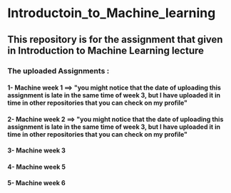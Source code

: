 # Introductoin_to_Machine_learning
## This repository is for the assignment that given in Introduction to Machine Learning lecture

### The uploaded Assignments :
#### 1- Machine week 1 ==> "you might notice that the date of uploading this assignment is late in the same time of week 3, but I have uploaded it in time in other repositories that you can check on my profile"
#### 2- Machine week 2 ==> "you might notice that the date of uploading this assignment is late in the same time of week 3, but I have uploaded it in time in other repositories that you can check on my profile"
#### 3- Machine week 3
#### 4- Machine week 5
#### 5- Machine week 6
